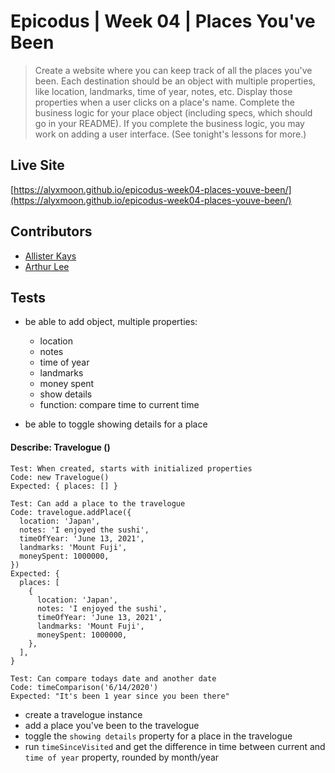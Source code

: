 # Epicodus | Week 04 | Places You've Been

> Create a website where you can keep track of all the places you've been. Each destination should be an object with multiple properties, like location, landmarks, time of year, notes, etc. Display those properties when a user clicks on a place's name. Complete the business logic for your place object (including specs, which should go in your README). If you complete the business logic, you may work on adding a user interface. (See tonight's lessons for more.)

## Live Site
[https://alyxmoon.github.io/epicodus-week04-places-youve-been/](https://alyxmoon.github.io/epicodus-week04-places-youve-been/)

## Contributors
- [Allister Kays](https://github.com/AlyxMoon)
- [Arthur Lee](https://github.com/Gengur123)

## Tests

- be able to add object, multiple properties:
  - location
  - notes
  - time of year
  - landmarks
  - money spent
  - show details
  - function: compare time to current time

- be able to toggle showing details for a place

#### Describe: Travelogue ()

```
Test: When created, starts with initialized properties
Code: new Travelogue()
Expected: { places: [] }
```

```
Test: Can add a place to the travelogue
Code: travelogue.addPlace({
  location: 'Japan',
  notes: 'I enjoyed the sushi',
  timeOfYear: 'June 13, 2021',
  landmarks: 'Mount Fuji',
  moneySpent: 1000000,
})
Expected: { 
  places: [
    {
      location: 'Japan',
      notes: 'I enjoyed the sushi',
      timeOfYear: 'June 13, 2021',
      landmarks: 'Mount Fuji',
      moneySpent: 1000000,
    },
  ],
}
```

```
Test: Can compare todays date and another date
Code: timeComparison('6/14/2020')
Expected: "It's been 1 year since you been there"
```
- create a travelogue instance
- add a place you've been to the travelogue
- toggle the `showing details` property for a place in the travelogue
- run `timeSinceVisited` and get the difference in time between current and `time of year` property, rounded by month/year